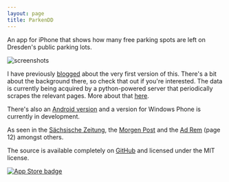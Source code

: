 ```yaml
---
layout: page
title: ParkenDD
---
```


An app for iPhone that shows how many free parking spots are left on Dresden's public parking lots.

![screenshots](http://parkendd.kilian.io/images/screenshots.png)

I have previously [blogged](/2015/02/26/parkendd.html) about the very first version of this. There's a bit about the background there, so check that out if you're interested. The data is currently being acquired by a python-powered server that periodically scrapes the relevant pages. More about that [here](/projects/parkapi.html).

There's also an [Android version](http://jkliemann.de/parkendd/) and a version for Windows Phone is currently in development.

As seen in the [Sächsische Zeitung](http://www.sz-online.de/nachrichten/studenten-helfen-bei-der-parkplatzsuche-3128007.html), the [Morgen Post](https://mopo24.de/nachrichten/dresden-kilian-keoltzsch-parken-dd-app-6754) and the [Ad Rem](http://apps.ad-rem.de/epaper/DMV_ADD_20150715_gesamt.pdf) (page 12) amongst others.

The source is available completely on [GitHub](https://github.com/kiliankoe/parkendd) and licensed under the MIT license.

[![App Store badge](http://parkendd.kilian.io/images/badge_small.svg)](https://itunes.apple.com/de/app/parkendd/id957165041)
